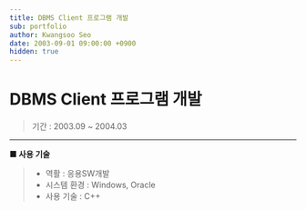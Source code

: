 ```yaml
---
title: DBMS Client 프로그램 개발
sub: portfolio
author: Kwangsoo Seo
date: 2003-09-01 09:00:00 +0900
hidden: true
---
```


# DBMS Client 프로그램 개발
> 기간 : 2003.09 ~ 2004.03

---

**■ 사용 기술**

>  * 역활 : 응용SW개발
>  * 시스템 환경 : Windows, Oracle
>  * 사용 기술 : C++
